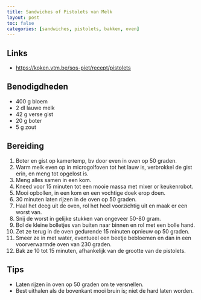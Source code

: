 ```yaml
---
title: Sandwiches of Pistolets van Melk
layout: post
toc: false
categories: [sandwiches, pistolets, bakken, oven]
---
```

## Links 
- <https://koken.vtm.be/sos-piet/recept/pistolets>

## Benodigdheden

- 400 g bloem
- 2 dl lauwe melk
- 42 g verse gist
- 20 g boter
- 5 g zout

## Bereiding

1. Boter en gist op kamertemp, bv door even in oven op 50 graden.
1. Warm melk even op in microgolfoven tot het lauw is, verbrokkel de gist erin, en meng tot opgelost is.
1. Meng alles samen in een kom.
1. Kneed voor 15 minuten tot een mooie massa met mixer or keukenrobot.
1. Mooi opbollen, in een kom en een vochtige doek erop doen.
1. 30 minuten laten rijzen in de oven op 50 graden.
1. Haal het deeg uit de oven, rol het heel voorzichtig uit en maak er een worst van. 
1. Snij de worst in gelijke stukken van ongeveer 50-80 gram.
1. Bol de kleine bolletjes van buiten naar binnen en rol met een bolle hand.
1. Zet ze terug in de oven gedurende 15 minuten opnieuw op 50 graden.
1. Smeer ze in met water, eventueel een beetje bebloemen en dan in een voorverwarmde oven van 230 graden.
1. Bak ze 10 tot 15 minuten, afhankelijk van de grootte van de pistolets. 

## Tips

- Laten rijzen in oven op 50 graden om te versnellen.
- Best uithalen als de bovenkant mooi bruin is; niet de hard laten worden.

